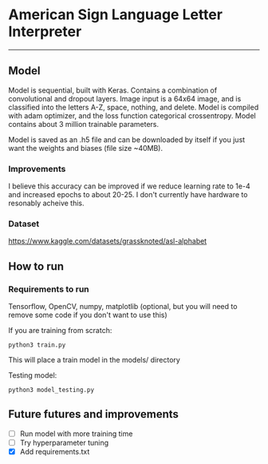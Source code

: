 # American Sign Language Letter Interpreter
---

## Model
Model is sequential, built with Keras. Contains a combination of convolutional and dropout layers. Image input is a 64x64 image, and is classified into the letters A-Z, space, nothing, and delete. Model is compiled with adam optimizer, and the loss function categorical crossentropy. Model contains about 3 million trainable parameters.

Model is saved as an .h5 file and can be downloaded by itself if you just want the weights and biases (file size ~40MB).

### Improvements
I believe this accuracy can be improved if we reduce learning rate to 1e-4 and increased epochs to about 20-25. I don't currently have hardware to resonably acheive this.

### Dataset
https://www.kaggle.com/datasets/grassknoted/asl-alphabet

## How to run
### Requirements to run
Tensorflow, OpenCV, numpy, matplotlib (optional, but you will need to remove some code if you don't want to use this)

If you are training from scratch:
```
python3 train.py
```
This will place a train model in the models/ directory

Testing model:
```
python3 model_testing.py
```

## Future futures and improvements
- [ ] Run model with more training time
- [ ] Try hyperparameter tuning
- [x] Add requirements.txt
